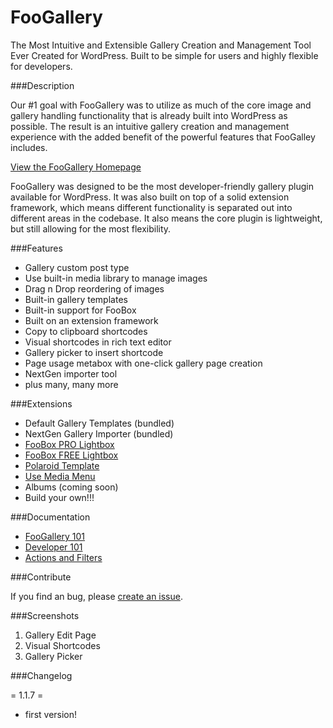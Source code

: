 FooGallery
==========

The Most Intuitive and Extensible Gallery Creation and Management Tool Ever Created for WordPress. Built to be simple for users and highly flexible for developers.

###Description

Our #1 goal with FooGallery was to utilize as much of the core image and gallery handling functionality that is already built into WordPress as possible.
The result is an intuitive gallery creation and management experience with the added benefit of the powerful features that FooGalley includes.

[View the FooGallery Homepage](http://foo.gallery/)

FooGallery was designed to be the most developer-friendly gallery plugin available for WordPress.
It was also built on top of a solid extension framework, which means different functionality is separated out into different areas in the codebase.
It also means the core plugin is lightweight, but still allowing for the most flexibility.

###Features

*   Gallery custom post type
*   Use built-in media library to manage images
*   Drag n Drop reordering of images
*	Built-in gallery templates
*	Built-in support for FooBox
*	Built on an extension framework
*	Copy to clipboard shortcodes
*	Visual shortcodes in rich text editor
*	Gallery picker to insert shortcode
*	Page usage metabox with one-click gallery page creation
*	NextGen importer tool
*	plus many, many more

###Extensions

*	Default Gallery Templates (bundled)
*	NextGen Gallery Importer (bundled)
*	[FooBox PRO Lightbox](http://fooplugins.com/plugins/foobox/?utm_source=foogalleryplugin&utm_medium=foogallerylink&utm_campaign=foogallery_wprepo)
*	[FooBox FREE Lightbox](http://wordpress.org/plugins/foobox-image-lightbox)
*	[Polaroid Template](https://github.com/fooplugins/foogallery-polaroid-template)
*	[Use Media Menu](https://github.com/fooplugins/foogallery-media-menu)
*	Albums (coming soon)
*	Build your own!!!

###Documentation

*	[FooGallery 101](http://docs.fooplugins.com/foogallery/foogallery-101/)
*	[Developer 101](http://docs.fooplugins.com/foogallery/foogallery-developers-101/)
*	[Actions and Filters](http://docs.fooplugins.com/foogallery/actions-filters/)

###Contribute

If you find an bug, please [create an issue](https://github.com/fooplugins/foogallery/issues).

###Screenshots

1. Gallery Edit Page
2. Visual Shortcodes
3. Gallery Picker

###Changelog

= 1.1.7 =
* first version!